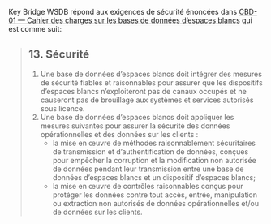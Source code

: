 Key Bridge WSDB répond aux exigences de sécurité énoncées dans [CBD-01 — Cahier des charges sur les bases de données d’espaces blancs](http://www.ic.gc.ca/eic/site/smt-gst.nsf/fra/sf10928.html#s13) qui est comme suit:

> ## 13. Sécurité
>
> 1. Une base de données d’espaces blancs doit intégrer des mesures de sécurité fiables et raisonnables pour assurer que les dispositifs d’espaces blancs n’exploiteront pas de canaux occupés et ne causeront pas de brouillage aux systèmes et services autorisés sous licence.
> 2. Une base de données d’espaces blancs doit appliquer les mesures suivantes pour assurer la sécurité des données opérationnelles et des données sur les clients :
>    * la mise en œuvre de méthodes raisonnablement sécuritaires de transmission et d’authentification de données, conçues pour empêcher la corruption et la modification non autorisée de données pendant leur transmission entre une base de données d’espaces blancs et un dispositif d’espaces blancs;
>    * la mise en œuvre de contrôles raisonnables conçus pour protéger les données contre tout accès, entrée, manipulation ou extraction non autorisés de données opérationnelles et/ou de données sur les clients.


